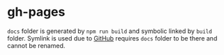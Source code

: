 # gh-pages

`docs` folder is generated by `npm run build` and symbolic linked by `build` folder. Symlink is used due to [GitHub][github-gh-pages] requires `docs` folder to be there and cannot be renamed.

[github-gh-pages]: https://help.github.com/articles/configuring-a-publishing-source-for-github-pages/#publishing-your-github-pages-site-from-a-docs-folder-on-your-master-branch
